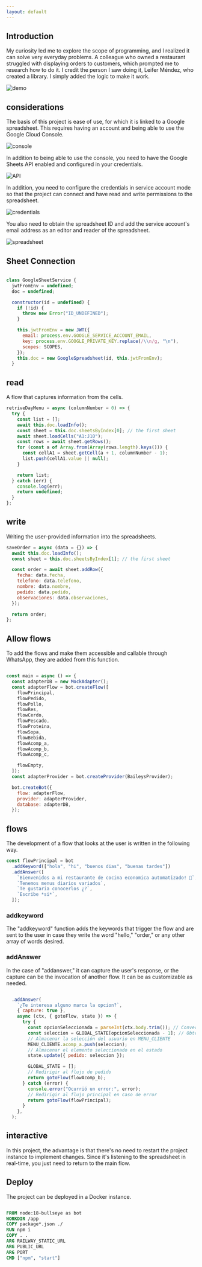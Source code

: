 ```yaml
---
layout: default
---
```


## Introduction

My curiosity led me to explore the scope of programming, and I realized it can solve very everyday problems. A colleague who owned a restaurant struggled with displaying orders to customers, which prompted me to research how to do it. I credit the person I saw doing it, Leifer Méndez, who created a library. I simply added the logic to make it work.

![demo](./images/robotino/Screen_Recording_20240503_191426_WhatsApp.gif)

## considerations

The basis of this project is ease of use, for which it is linked to a Google spreadsheet. This requires having an account and being able to use the Google Cloud Console.

![console](./images/robotino/console.png)

In addition to being able to use the console, you need to have the Google Sheets API enabled and configured in your credentials.

![API](./images/robotino/api.png)

In addition, you need to configure the credentials in service account mode so that the project can connect and have read and write permissions to the spreadsheet.

![credentials](./images/robotino/auth.png)

You also need to obtain the spreadsheet ID and add the service account's email address as an editor and reader of the spreadsheet.

![spreadsheet](./images/robotino/env.png)

## Sheet Connection

```javascript

class GoogleSheetService {
  jwtFromEnv = undefined;
  doc = undefined;

  constructor(id = undefined) {
    if (!id) {
      throw new Error("ID_UNDEFINED");
    }

    this.jwtFromEnv = new JWT({
      email: process.env.GOOGLE_SERVICE_ACCOUNT_EMAIL,
      key: process.env.GOOGLE_PRIVATE_KEY.replace(/\\n/g, "\n"),
      scopes: SCOPES,
    });
    this.doc = new GoogleSpreadsheet(id, this.jwtFromEnv);
  }
```

## read

A flow that captures information from the cells.

```javascript
retriveDayMenu = async (columnNumber = 0) => {
  try {
    const list = [];
    await this.doc.loadInfo();
    const sheet = this.doc.sheetsByIndex[0]; // the first sheet
    await sheet.loadCells("A1:J10");
    const rows = await sheet.getRows();
    for (const a of Array.from(Array(rows.length).keys())) {
      const cellA1 = sheet.getCell(a + 1, columnNumber - 1);
      list.push(cellA1.value || null);
    }

    return list;
  } catch (err) {
    console.log(err);
    return undefined;
  }
};
```

## write

Writing the user-provided information into the spreadsheets.

```javascript
saveOrder = async (data = {}) => {
  await this.doc.loadInfo();
  const sheet = this.doc.sheetsByIndex[1]; // the first sheet

  const order = await sheet.addRow({
    fecha: data.fecha,
    telefono: data.telefono,
    nombre: data.nombre,
    pedido: data.pedido,
    observaciones: data.observaciones,
  });

  return order;
};
```

## Allow flows

To add the flows and make them accessible and callable through WhatsApp, they are added from this function.

```javascript

const main = async () => {
  const adapterDB = new MockAdapter();
  const adapterFlow = bot.createFlow([
    flowPrincipal,
    flowPedido,
    flowPollo,
    flowRes,
    flowCerdo,
    flowPescado,
    flowProteina,
    flowSopa,
    flowBebida,
    flowAcomp_a,
    flowAcomp_b,
    flowAcomp_c,

    flowEmpty,
  ]);
  const adapterProvider = bot.createProvider(BaileysProvider);

  bot.createBot({
    flow: adapterFlow,
    provider: adapterProvider,
    database: adapterDB,
  });
```

## flows

The development of a flow that looks at the user is written in the following way.

```javascript
const flowPrincipal = bot
  .addKeyword(["hola", "hi", "buenos dias", "buenas tardes"])
  .addAnswer([
    `Bienvenidos a mi restaurante de cocina economica automatizado! 🚀`,
    `Tenemos menus diarios variados`,
    `Te gustaria conocerlos ¿?`,
    `Escribe *si*`,
  ]);
```

### addkeyword

The "addkeyword" function adds the keywords that trigger the flow and are sent to the user in case they write the word "hello," "order," or any other array of words desired.

### addAnswer

In the case of "addanswer," it can capture the user's response, or the capture can be the invocation of another flow. It can be as customizable as needed.

```javascript

  .addAnswer(
    `¿Te interesa alguno marca la opcion?`,
    { capture: true },
    async (ctx, { gotoFlow, state }) => {
      try {
        const opcionSeleccionada = parseInt(ctx.body.trim()); // Convertir la opción seleccionada a un entero
        const seleccion = GLOBAL_STATE[opcionSeleccionada - 1]; // Obtener el elemento correspondiente en GLOBAL_STATE
        // Almacenar la selección del usuario en MENU_CLIENTE
        MENU_CLIENTE.acomp_a.push(seleccion);
        // Almacenar el elemento seleccionado en el estado
        state.update({ pedido: seleccion });

        GLOBAL_STATE = [];
        // Redirigir al flujo de pedido
        return gotoFlow(flowAcomp_b);
      } catch (error) {
        console.error("Ocurrió un error:", error);
        // Redirigir al flujo principal en caso de error
        return gotoFlow(flowPrincipal);
      }
    },
  );
```

## interactive

In this project, the advantage is that there's no need to restart the project instance to implement changes. Since it's listening to the spreadsheet in real-time, you just need to return to the main flow.

## Deploy

The project can be deployed in a Docker instance.

```Dockerfile

FROM node:18-bullseye as bot
WORKDIR /app
COPY package*.json ./
RUN npm i
COPY . .
ARG RAILWAY_STATIC_URL
ARG PUBLIC_URL
ARG PORT
CMD ["npm", "start"]
```
